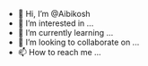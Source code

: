 - 👋 Hi, I’m @Aibikosh
- 👀 I’m interested in ...
- 🌱 I’m currently learning ...
- 💞️ I’m looking to collaborate on ...
- 📫 How to reach me ...

<!---
Aibikosh/Aibikosh is a ✨ special ✨ repository because its `README.md` (this file) appears on your GitHub profile.
You can click the Preview link to take a look at your changes.
--->
